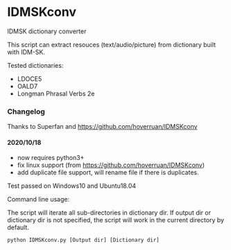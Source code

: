 IDMSKconv
=========
IDMSK dictionary converter

This script can extract resouces (text/audio/picture) from dictionary built with IDM-SK.

Tested dictionaries:
* LDOCE5
* OALD7
* Longman Phrasal Verbs 2e

### Changelog
Thanks to Superfan and https://github.com/hoverruan/IDMSKconv

#### 2020/10/18
- now requires python3+
- fix linux support (from https://github.com/hoverruan/IDMSKconv)
- add duplicate file support, will rename file if there is duplicates.

Test passed on Windows10 and Ubuntu18.04

Command line usage:

The script will iterate all sub-directories in dictionary dir.
If output dir or dictionary dir is not specified, the script will work in the current directory by default.
```
python IDMSKconv.py [Output dir] [Dictionary dir]
``` 
